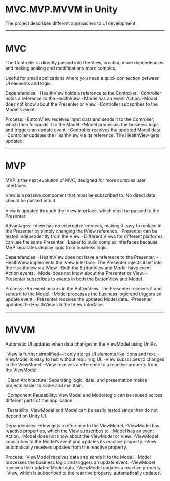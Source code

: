# MVC.MVP.MVVM in Unity
The project describes different approaches to UI development

---

# MVC

The Controller is directly passed into the View, creating more dependencies and making scaling and modifications more complex.

Useful for small applications where you need a quick connection between UI elements and logic.

Dependencies:
-HealthView holds a reference to the Controller.
-Controller holds a reference to the HealthView.
-Model has an event Action.
-Model does not know about the Presenter or View.
-Controller subscribes to the Model's event.

Process:
-ButtonView receives input data and sends it to the Controller, which then forwards it to the Model.
-Model processes the business logic and triggers an update event.
-Controller receives the updated Model data.
-Controller updates the HealthView via its reference. The HealthView gets updated.

---

# MVP

MVP is the next evolution of MVC, designed for more complex user interfaces.

View is a passive component that must be subscribed to.
No direct data should be passed into it.

View is updated through the IView interface, which must be passed to the Presenter.

Advantages:
-View has no external references, making it easy to replace in the Presenter by simply changing the IView reference.
-Presenter can be tested independently from the View.
-Different Views for different platforms can use the same Presenter.
-Easier to build complex interfaces because MVP separates display logic from business logic.

Dependencies:
-HealthView does not have a reference to the Presenter.
-HealthView implements the IView interface. The Presenter injects itself into the HealthView via IView.
-Both the ButtonView and Model have event Action events.
-Model does not know about the Presenter or View.
-Presenter subscribes to events in both the ButtonView and Model.

Process:
-An event occurs in the ButtonView. The Presenter receives it and sends it to the Model.
-Model processes the business logic and triggers an update event.
-Presenter receives the updated Model data.
-Presenter updates the HealthView via the IView interface.

---

# MVVM

Automatic UI updates when data changes in the ViewModel using UniRx.

-View is further simplified—it only stores UI elements like icons and text.
-ViewModel is easy to test without requiring UI.
-View subscribes to changes in the ViewModel.
-View receives a reference to a reactive property from the ViewModel.

-Clean Architecture:
Separating logic, data, and presentation makes projects easier to scale and maintain.

-Component Reusability:
ViewModel and Model logic can be reused across different parts of the application.

-Testability:
ViewModel and Model can be easily tested since they do not depend on Unity UI.

Dependencies:
-View gets a reference to the ViewModel.
-ViewModel has reactive properties, which the View subscribes to.
-Model has an event Action.
-Model does not know about the ViewModel or View.
-ViewModel subscribes to the Model’s event and updates its reactive property.
-View automatically receives updates from the reactive property.

Process:
-ViewModel receives data and sends it to the Model.
-Model processes the business logic and triggers an update event.
-ViewModel receives the updated Model data.
-ViewModel updates a reactive property.
-View, which is subscribed to the reactive property, automatically updates.
